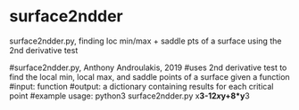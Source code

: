 # surface2ndder
surface2ndder.py, finding loc min/max + saddle pts of a surface using the 2nd derivative test

#surface2ndder.py, Anthony Androulakis, 2019
#uses 2nd derivative test to find the local min, local max, and saddle points of a surface given a function
#input: function
#output: a dictionary containing results for each critical point
#example usage: python3 surface2ndder.py x**3-12*x*y+8*y**3
